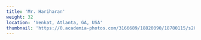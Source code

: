 ```yaml
---
title: 'Mr. Hariharan'
weight: 32
location: 'Venkat, Atlanta, GA, USA'
thumbnail: 'https://0.academia-photos.com/3166689/18820090/18780115/s200_k.kalyanasundaram.jpg'
---
```

